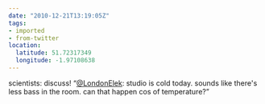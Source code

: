 ```yaml
---
date: "2010-12-21T13:19:05Z"
tags:
- imported
- from-twitter
location:
  latitude: 51.72317349
  longitude: -1.97108638
---
```

scientists: discuss\! “[@LondonElek](/twitter/#/LondonElek): studio is cold today. sounds like there's less bass in the room. can that happen cos of temperature?”

